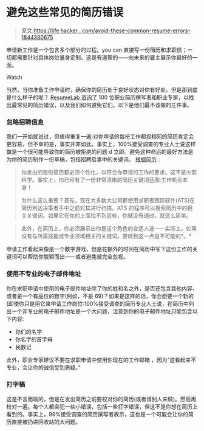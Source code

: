 # 避免这些常见的简历错误

> 原文:[https://life hacker . com/avoid-these-common-resume-errors-1844380675](https://lifehacker.com/avoid-these-common-resume-mistakes-1844380675)

申请新工作是一个包含多个部分的过程。you can 直接写一份简历和求职信；一切都需要针对具体岗位量身定制。这是有道理的——向未来的雇主展示你最好的一面。

Watch

当然，当你准备工作申请时，确保你的简历处于良好状态对你有好处。但是那到底是什么样子的呢？ [ResumeLab 咨询了](https://resumelab.com/resume/mistakes) 100 位职业简历撰写者和职业专家，以找出最常见的简历错误，以及我们如何避免它们。以下是他们最不该做的三件事。

### 忽略招聘信息

我们一开始就说过，但值得重复一遍:对你申请的每份工作都投相同的简历肯定会更容易，但不幸的是，事实并非如此。事实上，100%接受调查的专业人士说这样做是一个很可能导致你的简历被拒绝的问题 d 立即。避免这种命运的最好方法是为你的简历制作一份草稿，包括招聘启事中的关键词。 [根据简历](https://resumelab.com/resume/mistakes) :

> 你发出的每份简历都必须个性化，以符合你申请的工作的要求。这不是火箭科学。事实上，你已经有了一份非常清晰的简历关键词蓝图:工作机会本身！
> 
> 为什么这么重要？首先，现在大多数大公司都使用求职者跟踪软件(ATS)在简历到达决策者手中之前对其进行扫描。ATS 的程序可以搜索简历中的相关关键词。如果它在你的上面找不到这些，你就没有通过，就这么简单。

> 此外，在简历上，你必须展示出你是这个角色的合适人选——实际上，如果没有与所需技能或专业领域相关的关键词，要做到这一点是不可能的*。*

申请工作看起来像是一个数字游戏，但是花额外的时间在简历中写下这份工作的关键词可以帮助你脱颖而出——或者避免被完全忽视。

### 使用不专业的电子邮件地址

你在求职申请中使用的电子邮件地址除了你的姓和名之外，是否还包含其他内容，或者是一个有品位的数字(例如，不是 69)？如果是这样的话，你会想要一个新的(即使你只是用它来申请工作岗位:100%接受调查的简历专业人士说，在简历中列出一个非专业的电子邮件地址是一个大问题，注意到你的电子邮件地址只能包含以下内容:

*   你们的名字
*   你名字的首字母
*   民数记

此外，职业专家建议不要在求职申请中使用你现在的工作邮箱 ，因为“这看起来不专业，会让你的诚信受到质疑。”

### 打字稿

这是不言而喻的，但是在发出简历之前要校对你的简历(或者请别人来做)。然后再校对一遍。每个人都会犯一些小错误，包括一些打字错误，但这不是你想在简历上看到的。事实上，99%接受调查的简历撰写者表示，这也是一个可能会让你的简历直接被扔进回收站的大问题。